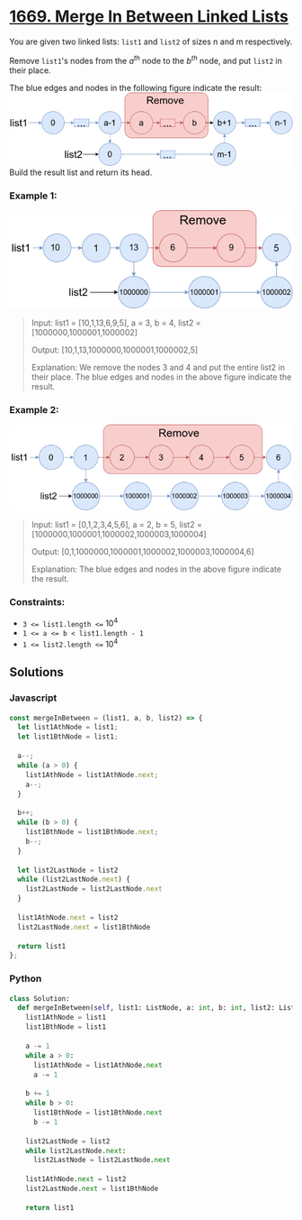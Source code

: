 # [1669. Merge In Between Linked Lists](https://leetcode.com/problems/merge-in-between-linked-lists/description/)

You are given two linked lists: `list1` and `list2` of sizes n and m respectively.

Remove `list1`'s nodes from the $a^{th}$ node to the $b^{th}$ node, and put `list2` in their place.

The blue edges and nodes in the following figure indicate the result:
![](./images/fig1.png)
Build the result list and return its head.


### Example 1:
![](./images/ll.png)
> Input: list1 = [10,1,13,6,9,5], a = 3, b = 4, list2 = [1000000,1000001,1000002]
>
> Output: [10,1,13,1000000,1000001,1000002,5]
>
> Explanation: We remove the nodes 3 and 4 and put the entire list2 in their place. The blue edges and nodes in the above figure indicate the result.


### Example 2:
![](./images/merge_linked_list_ex2.png)
> Input: list1 = [0,1,2,3,4,5,6], a = 2, b = 5, list2 = [1000000,1000001,1000002,1000003,1000004]
>
> Output: [0,1,1000000,1000001,1000002,1000003,1000004,6]
>
> Explanation: The blue edges and nodes in the above figure indicate the result.
 

### Constraints:
- `3 <= list1.length <=` $10^4$
- `1 <= a <= b < list1.length - 1`
- `1 <= list2.length <=` $10^4$


## Solutions

### Javascript
```javascript
const mergeInBetween = (list1, a, b, list2) => {
  let list1AthNode = list1;
  let list1BthNode = list1;

  a--;
  while (a > 0) {
    list1AthNode = list1AthNode.next;
    a--;
  }

  b++;
  while (b > 0) {
    list1BthNode = list1BthNode.next;
    b--;
  }

  let list2LastNode = list2
  while (list2LastNode.next) {
    list2LastNode = list2LastNode.next
  }

  list1AthNode.next = list2
  list2LastNode.next = list1BthNode

  return list1
};
```

### Python
```python
class Solution:
  def mergeInBetween(self, list1: ListNode, a: int, b: int, list2: ListNode) -> ListNode:
    list1AthNode = list1
    list1BthNode = list1
  
    a -= 1
    while a > 0:
      list1AthNode = list1AthNode.next
      a -= 1

    b += 1
    while b > 0:
      list1BthNode = list1BthNode.next
      b -= 1

    list2LastNode = list2
    while list2LastNode.next:
      list2LastNode = list2LastNode.next

    list1AthNode.next = list2
    list2LastNode.next = list1BthNode

    return list1
```